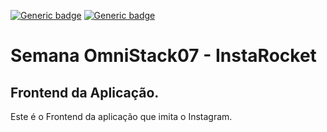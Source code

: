 [![Generic badge](https://img.shields.io/badge/React->=16.13.1-blue.svg)](https://shields.io/)
[![Generic badge](https://img.shields.io/badge/React_Hooks-Yes-81BEF7.svg)](https://shields.io/)

# Semana OmniStack07 - InstaRocket
## Frontend da Aplicação.

Este é o Frontend da aplicação que imita o Instagram.
